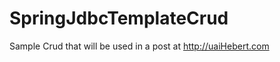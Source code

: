 SpringJdbcTemplateCrud
======================

Sample Crud that will be used in a post at http://uaiHebert.com
